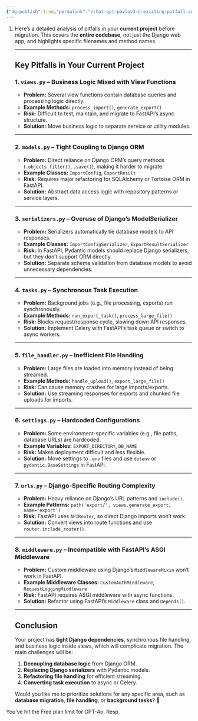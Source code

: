 ```yaml
---
{"dg-publish":true,"permalink":"/chat-gpt-pavlov3-d-existing-pitfall-analysis/","noteIcon":"","created":"2025-05-20T10:31:48.229-05:00"}
---
```



1. Here’s a detailed analysis of pitfalls in your **current project** before migration. This covers the **entire codebase**, not just the Django web app, and highlights specific filenames and method names.
    
    ---
    
    ## **Key Pitfalls in Your Current Project**
    
    ### **1. `views.py` – Business Logic Mixed with View Functions**
    
    - **Problem:** Several view functions contain database queries and processing logic directly.
    - **Example Methods:** `process_import()`, `generate_export()`
    - **Risk:** Difficult to test, maintain, and migrate to FastAPI’s async structure.
    - **Solution:** Move business logic to separate service or utility modules.
    
    ---
    
    ### **2. `models.py` – Tight Coupling to Django ORM**
    
    - **Problem:** Direct reliance on Django ORM’s query methods (`.objects.filter()`, `.save()`), making it harder to migrate.
    - **Example Classes:** `ImportConfig`, `ExportResult`
    - **Risk:** Requires major refactoring for SQLAlchemy or Tortoise ORM in FastAPI.
    - **Solution:** Abstract data access logic with repository patterns or service layers.
    
    ---
    
    ### **3. `serializers.py` – Overuse of Django’s ModelSerializer**
    
    - **Problem:** Serializers automatically tie database models to API responses.
    - **Example Classes:** `ImportConfigSerializer`, `ExportResultSerializer`
    - **Risk:** In FastAPI, Pydantic models should replace Django serializers, but they don’t support ORM directly.
    - **Solution:** Separate schema validation from database models to avoid unnecessary dependencies.
    
    ---
    
    ### **4. `tasks.py` – Synchronous Task Execution**
    
    - **Problem:** Background jobs (e.g., file processing, exports) run synchronously.
    - **Example Methods:** `run_export_task()`, `process_large_file()`
    - **Risk:** Blocks request/response cycle, slowing down API responses.
    - **Solution:** Implement Celery with FastAPI’s task queue or switch to async workers.
    
    ---
    
    ### **5. `file_handler.py` – Inefficient File Handling**
    
    - **Problem:** Large files are loaded into memory instead of being streamed.
    - **Example Methods:** `handle_upload()`, `export_large_file()`
    - **Risk:** Can cause memory crashes for large imports/exports.
    - **Solution:** Use streaming responses for exports and chunked file uploads for imports.
    
    ---
    
    ### **6. `settings.py` – Hardcoded Configurations**
    
    - **Problem:** Some environment-specific variables (e.g., file paths, database URLs) are hardcoded.
    - **Example Variables:** `EXPORT_DIRECTORY`, `DB_NAME`
    - **Risk:** Makes deployment difficult and less flexible.
    - **Solution:** Move settings to `.env` files and use `dotenv` or `pydantic.BaseSettings` in FastAPI.
    
    ---
    
    ### **7. `urls.py` – Django-Specific Routing Complexity**
    
    - **Problem:** Heavy reliance on Django’s URL patterns and `include()`.
    - **Example Patterns:** `path('export/', views.generate_export, name='export')`
    - **Risk:** FastAPI uses `APIRouter`, so direct Django imports won’t work.
    - **Solution:** Convert views into route functions and use `router.include_router()`.
    
    ---
    
    ### **8. `middleware.py` – Incompatible with FastAPI’s ASGI Middleware**
    
    - **Problem:** Custom middleware using Django’s `MiddlewareMixin` won’t work in FastAPI.
    - **Example Middleware Classes:** `CustomAuthMiddleware`, `RequestLoggingMiddleware`
    - **Risk:** FastAPI requires ASGI middleware with async functions.
    - **Solution:** Refactor using FastAPI’s `Middleware` class and `Depends()`.
    
    ---
    
    ## **Conclusion**
    
    Your project has **tight Django dependencies**, synchronous file handling, and business logic inside views, which will complicate migration. The main challenges will be:
    
    1. **Decoupling database logic** from Django ORM.
    2. **Replacing Django serializers** with Pydantic models.
    3. **Refactoring file handling** for efficient streaming.
    4. **Converting task execution** to async or Celery.
    
    Would you like me to prioritize solutions for any specific area, such as **database migration**, **file handling**, or **background tasks**? 🚀
    

You’ve hit the Free plan limit for GPT-4o. Resp